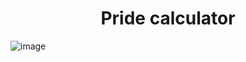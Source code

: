 <h1 align="center"> Pride calculator </h1>

![image](https://user-images.githubusercontent.com/97629782/178929632-8e1e3b8c-4701-4042-95c8-a575be6c6493.png)
